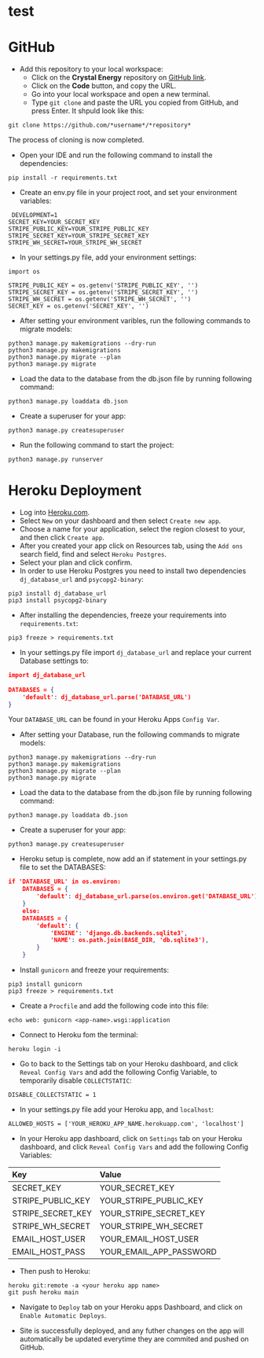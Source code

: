 # test

# GitHub

* Add this repository to your local workspace:
    * Click on the **Crystal Energy** repository on [GitHub link]().
    * Click on the **Code** button, and copy the URL.
    * Go into your local workspace and open a new terminal.
    * Type `git clone` and paste the URL you copied from GitHub, and press Enter. It shpuld look like this:

```
git clone https://github.com/*username*/*repository*
```
The process of cloning is now completed.

* Open your IDE and run the following command to install the dependencies:

```
pip install -r requirements.txt
```

* Create an env.py file in your project root, and set your environment variables:

```
 DEVELOPMENT=1
SECRET_KEY=YOUR_SECRET_KEY
STRIPE_PUBLIC_KEY=YOUR_STRIPE_PUBLIC_KEY
STRIPE_SECRET_KEY=YOUR_STRIPE_SECRET_KEY
STRIPE_WH_SECRET=YOUR_STRIPE_WH_SECRET
```

* In your settings.py file, add your environment settings:

```
import os
    
STRIPE_PUBLIC_KEY = os.getenv('STRIPE_PUBLIC_KEY', '')
STRIPE_SECRET_KEY = os.getenv('STRIPE_SECRET_KEY', '')
STRIPE_WH_SECRET = os.getenv('STRIPE_WH_SECRET', '')
SECRET_KEY = os.getenv('SECRET_KEY', '')
```

* After setting your environment varibles, run the following commands to migrate models:

```
python3 manage.py makemigrations --dry-run
python3 manage.py makemigrations
python3 manage.py migrate --plan
python3 manage.py migrate
```

* Load the data to the database from the db.json file by running following command:

```
python3 manage.py loaddata db.json
```

* Create a superuser for your app:

```
python3 manage.py createsuperuser
```

* Run the following command to start the project:

```
python3 manage.py runserver
```

# Heroku Deployment

* Log into [Heroku.com](https://www.heroku.com/).
* Select `New` on your dashboard and then select `Create new app`.
* Choose a name for your application, select the region closest to your, and then click `Create app`.
* After you created your app click on Resources tab, using the `Add ons` search field, find and select `Heroku Postgres`.
* Select your plan and click confirm.
* In order to use Heroku Postgres you need to install two dependencies `dj_database_url` and `psycopg2-binary`:

```
pip3 install dj_database_url
pip3 install psycopg2-binary
```

* After installing the dependencies, freeze your requirements into `requirements.txt`:

```
pip3 freeze > requirements.txt
```

* In your settings.py file import `dj_database_url` and replace your current Database settings to: 

```json
import dj_database_url
    
DATABASES = {
    'default': dj_database_url.parse('DATABASE_URL')
}
```
Your `DATABASE_URL` can be found in your Heroku Apps `Config Var`.

* After setting your Database, run the following commands to migrate models:

```
python3 manage.py makemigrations --dry-run
python3 manage.py makemigrations
python3 manage.py migrate --plan
python3 manage.py migrate
```

* Load the data to the database from the db.json file by running following command:

```
python3 manage.py loaddata db.json
```

* Create a superuser for your app:

```
python3 manage.py createsuperuser
```

* Heroku setup is complete, now add an if statement in your settings.py file to set the DATABASES:

```json
if 'DATABASE_URL' in os.environ:
    DATABASES = {
        'default': dj_database_url.parse(os.environ.get('DATABASE_URL'))
    }
    else:
    DATABASES = {
        'default': {
            'ENGINE': 'django.db.backends.sqlite3',
            'NAME': os.path.join(BASE_DIR, 'db.sqlite3'),
        }
    }
```

* Install `gunicorn` and freeze your requirements:

```
pip3 install gunicorn
pip3 freeze > requirements.txt
```

* Create a `Procfile` and add the following code into this file:

```
echo web: gunicorn <app-name>.wsgi:application
```

* Connect to Heroku fom the terminal:

```
heroku login -i
```

* Go to back to the Settings tab on your Heroku dashboard, and click `Reveal Config Vars` and add the following Config Variable, to temporarily disable `COLLECTSTATIC`:

```
DISABLE_COLLECTSTATIC = 1
```

* In your settings.py file add your Heroku app, and `localhost`:

```
ALLOWED_HOSTS = ['YOUR_HEROKU_APP_NAME.herokuapp.com', 'localhost']
```

* In your Heroku app dashboard, click on `Settings` tab on your Heroku dashboard, and click `Reveal Config Vars` and add the following Config Variables:

| Key | Value |
|:----|:------|
| SECRET_KEY | YOUR_SECRET_KEY |
| STRIPE_PUBLIC_KEY | YOUR_STRIPE_PUBLIC_KEY |
| STRIPE_SECRET_KEY | YOUR_STRIPE_SECRET_KEY |
| STRIPE_WH_SECRET | YOUR_STRIPE_WH_SECRET |
| EMAIL_HOST_USER | YOUR_EMAIL_HOST_USER |
| EMAIL_HOST_PASS | YOUR_EMAIL_APP_PASSWORD |

* Then push to Heroku:

```
heroku git:remote -a <your heroku app name>
git push heroku main
```

* Navigate to `Deploy` tab on your Heroku apps Dashboard, and click on `Enable Automatic Deploys`.

* Site is successfully deployed, and any futher changes on the app will automatically be updated everytime they are commited and pushed on GitHub.